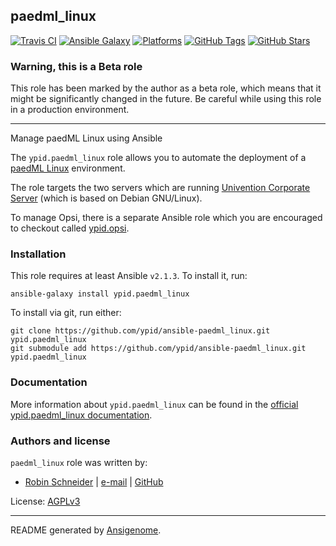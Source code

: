 ## paedml_linux

<!-- This file was generated by Ansigenome. Do not edit this file directly but
     instead have a look at the files in the ./meta/ directory. -->

[![Travis CI](http://img.shields.io/travis/ypid/ansible-paedml_linux.svg?style=flat)](http://travis-ci.org/ypid/ansible-paedml_linux)
[![Ansible Galaxy](http://img.shields.io/badge/galaxy-ypid.paedml_linux-660198.svg?style=flat)](https://galaxy.ansible.com/ypid/paedml_linux)
[![Platforms](http://img.shields.io/badge/platforms-univention-lightgrey.svg?style=flat)](#)
[![GitHub Tags](https://img.shields.io/github/tag/ypid/ansible-paedml_linux.svg)](https://github.com/ypid/ansible-paedml_linux)
[![GitHub Stars](https://img.shields.io/github/stars/ypid/ansible-paedml_linux.svg)](https://github.com/ypid/ansible-paedml_linux)

### Warning, this is a Beta role

This role has been marked by the author as a beta role, which means that it
might be significantly changed in the future. Be careful while using this role
in a production environment.

***

Manage paedML Linux using Ansible

The `ypid.paedml_linux` role allows you to automate the deployment of a
[paedML Linux][] environment.

The role targets the two servers which are running [Univention Corporate Server][]
(which is based on Debian GNU/Linux).

To manage Opsi, there is a separate Ansible role which you are encouraged to
checkout called [ypid.opsi][].

[paedML Linux]: https://www.lmz-bw.de/technische-unterstuetzung/kundenportal/linux.html
[Univention Corporate Server]: https://en.wikipedia.org/wiki/Univention_Corporate_Server
[ypid.opsi]: https://github.com/ypid/ansible-opsi

### Installation

This role requires at least Ansible `v2.1.3`. To install it, run:

```Shell
ansible-galaxy install ypid.paedml_linux
```

To install via git, run either:

```Shell
git clone https://github.com/ypid/ansible-paedml_linux.git ypid.paedml_linux
git submodule add https://github.com/ypid/ansible-paedml_linux.git ypid.paedml_linux
```

### Documentation

More information about `ypid.paedml_linux` can be found in the
[official ypid.paedml_linux documentation](https://ypid-ansible-roles.readthedocs.io/en/latest/ansible/roles/ansible-paedml_linux/docs/).






### Authors and license

`paedml_linux` role was written by:

- [Robin Schneider](https://me.ypid.de/) | [e-mail](mailto:ypid@riseup.net) | [GitHub](https://github.com/ypid)

License: [AGPLv3](https://tldrlegal.com/license/gnu-affero-general-public-license-v3-%28agpl-3.0%29)

***

README generated by [Ansigenome](https://github.com/nickjj/ansigenome/).
